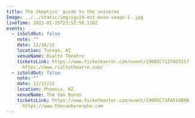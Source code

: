 ```yaml
---
title: The Skeptics' guide to the universe
Image: ../../static/img/sgu19-ext-main-image-1-.jpg
liveTime: 2022-01-25T23:52:58.110Z
events:
  - isSoldOut: false
    note: ""
    date: 12/16/22
    location: Tucson, AZ
    venueName: Rialto Theatre
    ticketsLink: https://www.ticketmaster.com/event/19005C7127925317
      https://www.rialtotheatre.com/
  - isSoldOut: false
    note: ""
    date: 12/17/22
    location: Phoenix, AZ
    venueName: The Van Buren
    ticketsLink: https://www.ticketmaster.com/event/19005C71FA514B8B
      https://www.thevanburenphx.com
---
```

